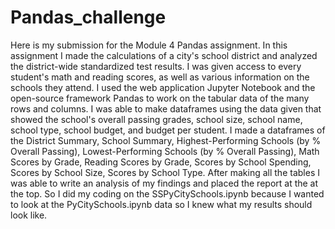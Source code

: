 # Pandas_challenge
Here is my submission for the Module 4 Pandas assignment.  In this assignment I made the calculations of a city's school district and analyzed the district-wide standardized test results. I was given access to every student's math and reading scores, as well as various information on the schools they attend. I used the web application Jupyter Notebook and the open-source framework Pandas to work on the tabular data of the many rows and columns. I was able to make dataframes using the data given that showed the school's overall passing grades, school size, school name, school type, school budget, and budget per student. I made a dataframes of the District Summary, School Summary, Highest-Performing Schools (by % Overall Passing), Lowest-Performing Schools (by % Overall Passing), Math Scores by Grade, Reading Scores by Grade, Scores by School Spending, Scores by School Size, Scores by School Type. After making all the tables I was able to write an analysis of my findings and placed the report at the at the top. So I did my coding on the SSPyCitySchools.ipynb because I wanted to look at the PyCitySchools.ipynb data so I knew what my results should look like. 
